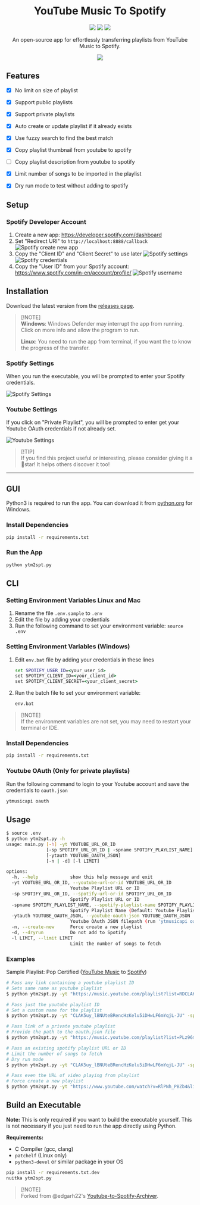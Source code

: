 <h1 align="center">
   YouTube Music To Spotify
</h1>

<p align="center">
   <a href="https://github.com/abhishekmj303/ytm2spt/stargazers"><img src="https://img.shields.io/github/stars/abhishekmj303/ytm2spt?colorA=363a4f&colorB=b7bdf8&style=for-the-badge"></a>
   <a href="https://github.com/abhishekmj303/ytm2spt/releases"><img src="https://img.shields.io/github/downloads/abhishekmj303/ytm2spt/total?colorA=363a4f&colorB=a6da95&style=for-the-badge"></a>
   <a href="https://github.com/abhishekmj303/ytm2spt/issues"><img src="https://img.shields.io/github/issues/abhishekmj303/ytm2spt?colorA=363a4f&colorB=f5a97f&style=for-the-badge"></a>
</p>

<p align="center">
   An open-source app for effortlessly transferring playlists from YouTube Music to Spotify.
</p>

<p align="center">
   <img src="https://raw.githubusercontent.com/abhishekmj303/ytm2spt/refs/heads/main/media/app_ui.png">
</p>


## Features

- [x] No limit on size of playlist
- [x] Support public playlists
- [x] Support private playlists
- [x] Auto create or update playlist if it already exists
- [x] Use fuzzy search to find the best match
- [x] Copy playlist thumbnail from youtube to spotify
- [ ] Copy playlist description from youtube to spotify
- [x] Limit number of songs to be imported in the playlist
- [x] Dry run mode to test without adding to spotify


## Setup

### Spotify Developer Account

1. Create a new app: https://developer.spotify.com/dashboard
2. Set "Redirect URI" to `http://localhost:8888/callback`
   ![Spotify create new app](media/spotify_create_app.png)
3. Copy the "Client ID" and "Client Secret" to use later
   ![Spotify settings](media/spotify_settings.png)
   ![Spotify credentials](media/spotify_credentials.png)
4. Copy the "User ID" from your Spotify account: https://www.spotify.com/in-en/account/profile/
   ![Spotify username](media/spotify_username.png)


## Installation

Download the latest version from the [releases page](https://github.com/abhishekmj303/ytm2spt/releases/latest).

> [!NOTE]<br>
> **Windows**: Windows Defender may interrupt the app from running. Click on more info and allow the program to run.
>
> **Linux**: You need to run the app from terminal, if you want the to know the progress of the transfer.


### Spotify Settings

When you run the executable, you will be prompted to enter your Spotify credentials.

![Spotify Settings](media/spotify_ui.png)

### Youtube Settings

If you click on "Private Playlist", you will be prompted to enter get your Youtube OAuth credentials if not already set.

![Youtube Settings](media/youtube_ui.png)


> [!TIP]<br>
> If you find this project useful or interesting, please consider giving it a 🌟star! It helps others discover it too!

---

## GUI

Python3 is required to run the app. You can download it from [python.org](https://www.python.org/downloads/) for Windows.

### Install Dependencies
```sh
pip install -r requirements.txt
```

### Run the App
```sh
python ytm2spt.py
```

## CLI

### Setting Environment Variables Linux and Mac

1. Rename the file `.env.sample` to `.env`
2. Edit the file by adding your credentials
3. Run the following command to set your environment variable: `source .env`


### Setting Environment Variables (Windows)

1. Edit `env.bat` file by adding your credentials in these lines
   ```bat
   set SPOTIFY_USER_ID=<your_user_id>
   set SPOTIFY_CLIENT_ID=<your_client_id>
   set SPOTIFY_CLIENT_SECRET=<your_client_secret>
   ```
2. Run the batch file to set your environment variable: 
   ```bat
   env.bat
   ```

>[!NOTE]<br>
> If the environment variables are not set, you may need to restart your terminal or IDE.

### Install Dependencies
```sh
pip install -r requirements.txt
```

### Youtube OAuth (Only for private playlists)

Run the following command to login to your Youtube account and save the credentials to `oauth.json`
```sh
ytmusicapi oauth
```

## Usage

```sh
$ source .env
$ python ytm2spt.py -h
usage: main.py [-h] -yt YOUTUBE_URL_OR_ID
               [-sp SPOTIFY_URL_OR_ID | -spname SPOTIFY_PLAYLIST_NAME]
               [-ytauth YOUTUBE_OAUTH_JSON]
               [-n | -d] [-l LIMIT]

options:
  -h, --help            show this help message and exit
  -yt YOUTUBE_URL_OR_ID, --youtube-url-or-id YOUTUBE_URL_OR_ID
                        Youtube Playlist URL or ID
  -sp SPOTIFY_URL_OR_ID, --spotify-url-or-id SPOTIFY_URL_OR_ID
                        Spotify Playlist URL or ID
  -spname SPOTIFY_PLAYLIST_NAME, --spotify-playlist-name SPOTIFY_PLAYLIST_NAME
                        Spotify Playlist Name (Default: Youtube Playlist Name)
  -ytauth YOUTUBE_OAUTH_JSON, --youtube-oauth-json YOUTUBE_OAUTH_JSON
                        Youtube OAuth JSON filepath (run 'ytmusicapi oauth')
  -n, --create-new      Force create a new playlist
  -d, --dryrun          Do not add to Spotify
  -l LIMIT, --limit LIMIT
                        Limit the number of songs to fetch
```

### Examples

Sample Playlist: Pop Certified ([YouTube Music](https://music.youtube.com/playlist?list=RDCLAK5uy_lBNUteBRencHzKelu5iDHwLF6mYqjL-JU) to [Spotify](https://open.spotify.com/playlist/6DyIxXHMwuEMbsfPTIr9C8))

```sh
# Pass any link containing a youtube playlist ID
# Sets same name as youtube playlist
$ python ytm2spt.py -yt "https://music.youtube.com/playlist?list=RDCLAK5uy_lBNUteBRencHzKelu5iDHwLF6mYqjL-JU"

# Pass just the youtube playlist ID
# Set a custom name for the playlist
$ python ytm2spt.py -yt "CLAK5uy_lBNUteBRencHzKelu5iDHwLF6mYqjL-JU" -spname "Pop Certified"

# Pass link of a private youtube playlist
# Provide the path to the oauth.json file
$ python ytm2spt.py -yt "https://music.youtube.com/playlist?list=PLz96m0PSfi9p8ABcEcUlSMVmz7sN-IEFu" -ytauth "oauth.json"

# Pass an existing spotify playlist URL or ID
# Limit the number of songs to fetch
# Dry run mode
$ python ytm2spt.py -yt "CLAK5uy_lBNUteBRencHzKelu5iDHwLF6mYqjL-JU" -sp "https://open.spotify.com/playlist/6DyIxXHMwuEMbsfPTIr9C8" -l 10 -d

# Pass even the URL of video playing from playlist
# Force create a new playlist
$ python ytm2spt.py -yt "https://www.youtube.com/watch?v=RlPNh_PBZb4&list=RDCLAK5uy_lBNUteBRencHzKelu5iDHwLF6mYqjL-JU" -n
```


## Build an Executable

**Note:** This is only required if you want to build the executable yourself. This is not necessary if you just need to run the app directly using Python.

**Requirements:**
- C Compiler (gcc, clang)
- `patchelf` (Linux only)
- `python3-devel` or similar package in your OS

```sh
pip install -r requirements.txt.dev
nuitka ytm2spt.py
```


> [!NOTE]<br>
> Forked from @edgarh22's [Youtube-to-Spotify-Archiver](https://github.com/edgarh92/Youtube-to-Spotify-Archiver).
